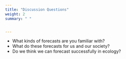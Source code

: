 ```yaml
---
title: "Discussion Questions"
weight: 2
summary: " "


---
```


* What kinds of forecasts are you familiar with?
* What do these forecasts for us and our society?
* Do we think we can forecast successfully in ecology?